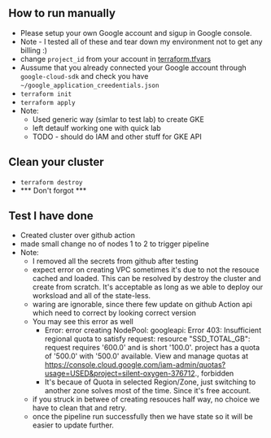 ## How to run manually
- Please setup your own Google account and sigup in Google console.
- Note - I tested all of these and tear down my environment not to get any billing :)
- change `project_id` from your account in [terraform.tfvars](./terraform.tfvars)
- Aussume that you already connected your Google account through `google-cloud-sdk` and check you have `~/google_application_creedentials.json`
- `terraform init`
- `terraform apply`
- Note:
  - Used generic way (simlar to test lab) to create GKE
  - left detaulf working one with quick lab
  - TODO - should do IAM and other stuff for GKE API 

## Clean your cluster
- `terraform destroy`
- *** Don't forgot ***

## Test I have done
- Created cluster over github action
- made small change no of nodes 1 to 2 to trigger pipeline
- Note:
  - I removed all the secrets from github after testing
  - expect error on creating VPC sometimes it's due to not the resouce cached and loaded. This can be resolved by destroy the cluster and create from scratch. It's acceptable as long as we able to deploy our worksload and all of the state-less.
  - waring are ignorable, since there few update on github Action api which need to correct by looking correct version
  - You may see this error as well
    - Error: error creating NodePool: googleapi: Error 403: Insufficient regional quota to satisfy request: resource "SSD_TOTAL_GB": request requires '600.0' and is short '100.0'. project has a quota of '500.0' with '500.0' available. View and manage quotas at https://console.cloud.google.com/iam-admin/quotas?usage=USED&project=silent-oxygen-376712., forbidden
    - It's becaue of Quota in selected Region/Zone, just switching to another zone solves most of the time. Since it's free account.
  - if you struck in betwee of creating resouces half way, no choice we have to clean that and retry.
  - once the pipeline run successfully then we have state so it will be easier to update further.